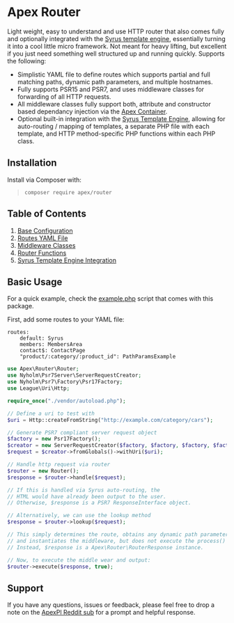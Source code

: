 
# Apex Router

Light weight, easy to understand and use HTTP router that also comes fully and optionally integrated with the [Syrus template engine](https://github.com/apexpl/syrus/), essentially turning it into a cool little micro framework.  Not meant for heavy lifting, but excellent if you just need something well structured up and running quickly.  Supports the following:

* Simplistic YAML file to define routes which supports partial and full matching paths, dynamic path parameters, and multiple hostnames.
* Fully supports PSR15 and PSR7, and uses middleware classes for forwarding of all HTTP requests.
* All middleware classes fully support both, attribute and constructor based dependancy injection via the [Apex Container](https://github.com/apexpl/container).
* Optional built-in integration with the [Syrus Template Engine](https://github.com/apexpl/syrus/), allowing for auto-routing / mapping of templates, a separate PHP file with each template, and HTTP method-specific PHP functions within each PHP class.


## Installation

Install via Composer with:

> `composer require apex/router`


## Table of Contents

1. [Base Configuration](https://github.com/apexpl/router/blob/master/docs/config.md)
2. [Routes YAML File](https://github.com/apexpl/router/blob/master/docs/routes.md)
3. [Middleware Classes](https://github.com/apexpl/router/blob/master/docs/middleware.md)
4. [Router Functions](https://github.com/apexpl/router/blob/master/docs/functions.md)
5. [Syrus Template Engine Integration](https://github.com/apexpl/router/blob/master/docs/syrus.md)

## Basic Usage

For a quick example, check the [example.php](https://github.com/apexpl/router/blob/master/example.php) script that comes with this package.

First, add some routes to your YAML file:

~~~
routes:
    default: Syrus
    members: MembersArea
    contact$: ContactPage
    "product/:category/:product_id": PathParamsExample

~~~


~~~php
use Apex\Router\Router;
use Nyholm\Psr7Server\ServerRequestCreator;
use Nyholm\Psr7\Factory\Psr17Factory;
use League\Uri\Http;

require_once("./vendor/autoload.php");

// Define a uri to test with
$uri = Http::createFromString("http://example.com/category/cars");

// Generate PSR7 compliant server request object
$factory = new Psr17Factory();
$creator = new ServerRequestCreator($factory, $factory, $factory, $factory);
$request = $creator->fromGlobals()->withUri($uri);

// Handle http request via router
$router = new Router();
$response = $router->handle($request);

// If this is handled via Syrus auto-routing, the 
// HTML would have already been output to the user. 
// Otherwise, $response is a PSR7 ResponseInterface object.

// Alternatively, we can use the lookup method
$response = $router->lookup($request);

// This simply determines the route, obtains any dynamic path parameters, 
// and instantiates the middleware, but does not execute the process() method within it.
// Instead, $response is a Apex\Router\RouterResponse instance.

// Now, to execute the middle wear and output:
$router->execute($response, true);
~~~

## Support

If you have any questions, issues or feedback, please feel free to drop a note on the <a href="https://reddit.com/r/apexpl/">ApexPl Reddit sub</a> for a prompt and helpful response.

